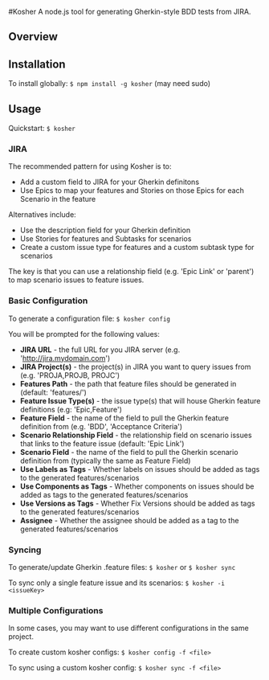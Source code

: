 #Kosher
A node.js tool for generating Gherkin-style BDD tests from JIRA.

## Overview

## Installation

To install globally:
`$ npm install -g kosher` (may need sudo)

## Usage
Quickstart:
`$ kosher`

### JIRA
The recommended pattern for using Kosher is to:

- Add a custom field to JIRA for your Gherkin definitons
- Use Epics to map your features and Stories on those Epics for each Scenario in the feature

Alternatives include:

- Use the description field for your Gherkin definition
- Use Stories for features and Subtasks for scenarios
- Create a custom issue type for features and a custom subtask type for scenarios

The key is that you can use a relationship field (e.g. 'Epic Link' or 'parent') to map scenario issues to feature issues.

### Basic Configuration
To generate a configuration file:
`$ kosher config`

You will be prompted for the following values:

- **JIRA URL** - the full URL for you JIRA server (e.g. 'http://jira.mydomain.com')
- **JIRA Project(s)** - the project(s) in JIRA you want to query issues from (e.g. 'PROJA,PROJB, PROJC')
- **Features Path** - the path that feature files should be generated in (default: 'features/')
- **Feature Issue Type(s)** - the issue type(s) that will house Gherkin feature definitions (e.g: 'Epic,Feature')
- **Feature Field** - the name of the field to pull the Gherkin feature definition from (e.g. 'BDD', 'Acceptance Criteria')
- **Scenario Relationship Field** - the relationship field on scenario issues that links to the feature issue (default: 'Epic Link')
- **Scenario Field** - the name of the field to pull the Gherkin scenario definition from (typically the same as Feature Field)
- **Use Labels as Tags** - Whether labels on issues should be added as tags to the generated features/scenarios
- **Use Components as Tags** - Whether components on issues should be added as tags to the generated features/scenarios
- **Use Versions as Tags** - Whether Fix Versions should be added as tags to the generated features/scenarios
- **Assignee** - Whether the assignee should be added as a tag to the generated features/scenarios

### Syncing
To generate/update Gherkin .feature files:
`$ kosher` or `$ kosher sync`

To sync only a single feature issue and its scenarios:
`$ kosher -i <issueKey>`

### Multiple Configurations
In some cases, you may want to use different configurations in the same project.

To create custom kosher configs:
`$ kosher config -f <file>`

To sync using a custom kosher config:
`$ kosher sync -f <file>`